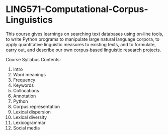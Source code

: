 # LING571-Computational-Corpus-Linguistics

This course gives learnings on searching text databases using on‐line tools, to write Python programs to manipulate large natural language corpora, to apply quantitative linguistic measures to existing texts, and to formulate, carry out, and describe our own corpus‐based linguistic research projects.

Course Syllabus Contents:
1. Intro
2. Word meanings
3. Frequency
4. Keywords
5. Collocations
6. Annotation
7. Python
8. Corpus representation
9. Lexical dispersion
10. Lexical diversity
11. Lexicogrammar
12. Social media
